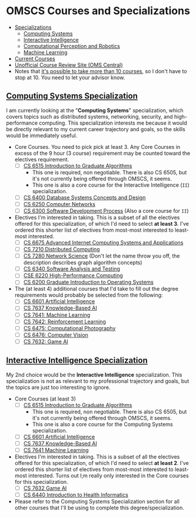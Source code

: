 # OMSCS Courses and Specializations

- [Specializations](https://omscs.gatech.edu/program-info/specializations)
	- [Computing Systems](https://omscs.gatech.edu/specialization-computing-systems)
	- [Interactive Intelligence](https://omscs.gatech.edu/specialization-interactive-intelligence)
	- [Computational Perception and Robotics](https://omscs.gatech.edu/specialization-computational-perception-robotics)
	- [Machine Learning](https://omscs.gatech.edu/specialization-machine-learning)
- [Current Courses](https://omscs.gatech.edu/current-courses)
- [Unofficial Course Review Site (OMS Central)](https://omscentral.com)
- Notes that [it's possible to take more than 10 courses](https://www.reddit.com/r/OMSCS/comments/bl2rmo/taking_more_than_10_courses_selecting_credits/), so I don't have to stop at 10. You need to let your advisor know.

## [Computing Systems Specialization](https://omscs.gatech.edu/specialization-computing-systems)

I am currently looking at the "**Computing Systems**" specialization, which covers topics such as distributed systems, networking, security, and high-performance computing. This specialization interests me because it would be directly relevant to my current career trajectory and goals, so the skills would be immediately useful.

- Core Courses. You need to pick pick at least 3. Any Core Courses in excess of the 9 hour (3 course) requirement may be counted toward the electives requirement.
	- [ ] [CS 6515 Introduction to Graduate Algorithms](https://omscs.gatech.edu/cs-6515-intro-graduate-algorithms)
		- This one is required, non negotiable. There is also CS 6505, but it's not currently being offered through OMSCS, it seems.
		- This one is also a core course for the Interactive Intelligence (`II`) specialization.
	- [ ] [CS 6400 Database Systems Concepts and Design](https://omscs.gatech.edu/cs-6400-database-systems-concepts-and-design)
	- [ ] [CS 6250 Computer Networks](https://omscs.gatech.edu/cs-6250-computer-networks)
	- [ ] [CS 6300 Software Development Process](https://omscs.gatech.edu/cs-6300-software-development-process) (Also a core course for `II`)
- Electives I'm interested in taking. This is a subset of all the electives offered for this specialization, of which I'd need to select **at least 3**. I've ordered this shorter list of electives from most-most interested to least-most interested.
	- [ ] [CS 6675 Advanced Internet Computing Systems and Applications](https://omscs.gatech.edu/cs-6675-advanced-internet-systems-and-applications)
	- [ ] [CS 7210 Distributed Computing](https://omscs.gatech.edu/cs-7210-distributed-computing)
	- [ ] [CS 7280 Network Science](https://omscs.gatech.edu/cs-7280-network-science) (Don't let the name throw you off, the description describes graph algorithm concepts)
	- [ ] [CS 6340 Software Analysis and Testing](https://omscs.gatech.edu/cs-6340-software-analysis)
	- [ ] [CSE 6220 High-Performance Computing](https://omscs.gatech.edu/cse-6220-intro-hpc)
	- [ ] [CS 6200 Graduate Introduction to Operating Systems](https://omscs.gatech.edu/cs-6200-introduction-operating-systems)
- The (at least 4) additional courses that I'd take to fill out the degree requirements would probably be selected from the following:
	- [ ] [CS 6601 Artificial Intelligence](https://omscs.gatech.edu/cs-6601-artificial-intelligence)
	- [ ] [CS 7637 Knowledge-Based AI](https://omscs.gatech.edu/cs-7637-knowledge-based-artificial-intelligence-cognitive-systems)
	- [ ] [CS 7641: Machine Learning](https://omscs.gatech.edu/cs-7641-machine-learning)
	- [ ] [CS 7642: Reinforcement Learning](https://www.omscs.gatech.edu/cs-7642-reinforcement-learning)
	- [ ] [CS 6475: Computational Photography](https://omscs.gatech.edu/cs-6475-computational-photography)
	- [ ] [CS 6476: Computer Vision](https://omscs.gatech.edu/cs-6476-computer-vision)
	- [ ] [CS 7632: Game AI](https://omscs.gatech.edu/cs-7632-game-ai)

## [Interactive Intelligence Specialization](https://omscs.gatech.edu/specialization-interactive-intelligence)

My 2nd choice would be the **Interactive Intelligence** specialization. This specialization is not as relevant to my professional trajectory and goals, but the topics are just too interesting to ignore.

- Core Courses (at least 3)
	- [ ] [CS 6515 Introduction to Graduate Algorithms](https://omscs.gatech.edu/cs-6515-intro-graduate-algorithms)
		- This one is required, non negotiable. There is also CS 6505, but it's not currently being offered through OMSCS, it seems.
		- This one is also a core course for the Computing Systems specialization.
	- [ ] [CS 6601 Artificial Intelligence](https://omscs.gatech.edu/cs-6601-artificial-intelligence)
	- [ ] [CS 7637 Knowledge-Based AI](https://omscs.gatech.edu/cs-7637-knowledge-based-artificial-intelligence-cognitive-systems)
	- [ ] [CS 7641 Machine Learning](https://omscs.gatech.edu/cs-7641-machine-learning)
- Electives I'm interested in taking. This is a subset of all the electives offered for this specialization, of which I'd need to select **at least 2**. I've ordered this shorter list of electives from most-most interested to least-most interested. Turns out I;m really only interested in the Core courses for this specialization.
	- [ ] [CS 7632 Game AI](https://omscs.gatech.edu/cs-7632-game-ai)
	- [ ] [CS 6440 Introduction to Health Informatics](https://omscs.gatech.edu/cs-6440-intro-health-informatics)
- Please refer to the Computing Systems Specialization section for all other courses that I'll be using to complete this degree/specialization.
